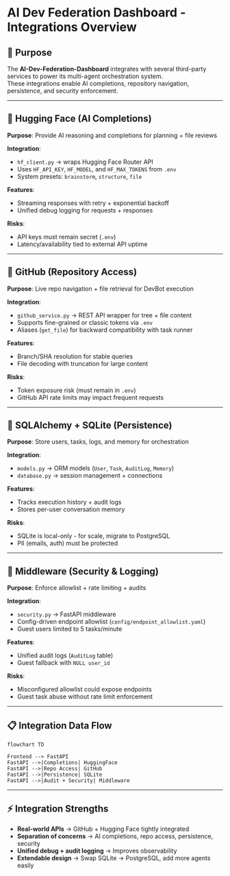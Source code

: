# AI Dev Federation Dashboard - Integrations Overview

## 🎯 Purpose

The **AI-Dev-Federation-Dashboard** integrates with several third-party services to power its multi-agent orchestration system.  
These integrations enable AI completions, repository navigation, persistence, and security enforcement.

---

## 🔑 Hugging Face (AI Completions)

**Purpose**: Provide AI reasoning and completions for planning + file reviews  

**Integration**:  
- `hf_client.py` → wraps Hugging Face Router API  
- Uses `HF_API_KEY`, `HF_MODEL`, and `HF_MAX_TOKENS` from `.env`  
- System presets: `brainstorm`, `structure`, `file`  

**Features**:  
- Streaming responses with retry + exponential backoff  
- Unified debug logging for requests + responses  

**Risks**:  
- API keys must remain secret (`.env`)  
- Latency/availability tied to external API uptime  

---

## 🔑 GitHub (Repository Access)

**Purpose**: Live repo navigation + file retrieval for DevBot execution  

**Integration**:  
- `github_service.py` → REST API wrapper for tree + file content  
- Supports fine-grained or classic tokens via `.env`  
- Aliases (`get_file`) for backward compatibility with task runner  

**Features**:  
- Branch/SHA resolution for stable queries  
- File decoding with truncation for large content  

**Risks**:  
- Token exposure risk (must remain in `.env`)  
- GitHub API rate limits may impact frequent requests  

---

## 🔑 SQLAlchemy + SQLite (Persistence)

**Purpose**: Store users, tasks, logs, and memory for orchestration  

**Integration**:  
- `models.py` → ORM models (`User`, `Task`, `AuditLog`, `Memory`)  
- `database.py` → session management + connections  

**Features**:  
- Tracks execution history + audit logs  
- Stores per-user conversation memory  

**Risks**:  
- SQLite is local-only - for scale, migrate to PostgreSQL  
- PII (emails, auth) must be protected  

---

## 🔑 Middleware (Security & Logging)

**Purpose**: Enforce allowlist + rate limiting + audits  

**Integration**:  
- `security.py` → FastAPI middleware  
- Config-driven endpoint allowlist (`config/endpoint_allowlist.yaml`)  
- Guest users limited to 5 tasks/minute  

**Features**:  
- Unified audit logs (`AuditLog` table)  
- Guest fallback with `NULL user_id`  

**Risks**:  
- Misconfigured allowlist could expose endpoints  
- Guest task abuse without rate limit enforcement  

---

## 📋 Integration Data Flow

```mermaid
flowchart TD

Frontend --> FastAPI
FastAPI -->|Completions| HuggingFace
FastAPI -->|Repo Access| GitHub
FastAPI -->|Persistence| SQLite
FastAPI -->|Audit + Security| Middleware
```

---

## ⚡ Integration Strengths

- **Real-world APIs** → GitHub + Hugging Face tightly integrated  
- **Separation of concerns** → AI completions, repo access, persistence, security  
- **Unified debug + audit logging** → Improves observability  
- **Extendable design** → Swap SQLite → PostgreSQL, add more agents easily  
